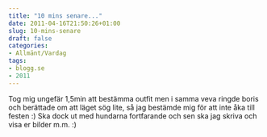 ```yaml
---
title: "10 mins senare..."
date: 2011-04-16T21:50:26+01:00
slug: 10-mins-senare
draft: false
categories:
- Allmänt/Vardag
tags:
- blogg.se
- 2011
---
```

Tog mig ungefär 1,5min att bestämma outfit men i samma veva ringde boris och berättade om att läget sög lite, så jag bestämde mig för att inte åka till festen :) Ska dock ut med hundarna fortfarande och sen ska jag skriva och visa er bilder m.m. :)